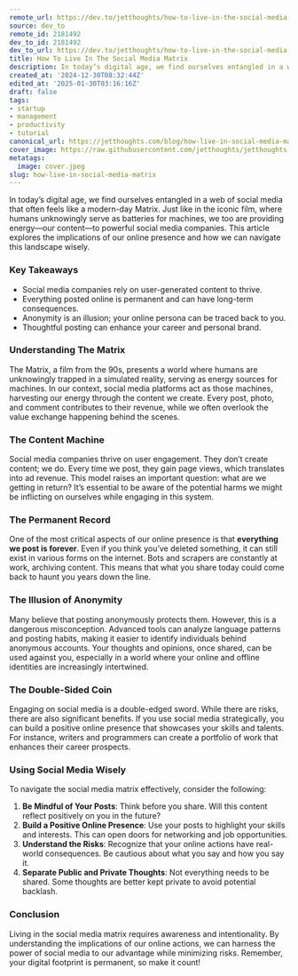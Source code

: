 ```yaml
---
remote_url: https://dev.to/jetthoughts/how-to-live-in-the-social-media-matrix-35d0
source: dev_to
remote_id: 2181492
dev_to_id: 2181492
dev_to_url: https://dev.to/jetthoughts/how-to-live-in-the-social-media-matrix-35d0
title: How To Live In The Social Media Matrix
description: In today’s digital age, we find ourselves entangled in a web of social media that often feels like a...
created_at: '2024-12-30T08:32:44Z'
edited_at: '2025-01-30T03:16:16Z'
draft: false
tags:
- startup
- management
- productivity
- tutorial
canonical_url: https://jetthoughts.com/blog/how-live-in-social-media-matrix/
cover_image: https://raw.githubusercontent.com/jetthoughts/jetthoughts.github.io/master/content/blog/how-live-in-social-media-matrix/cover.jpeg
metatags:
  image: cover.jpeg
slug: how-live-in-social-media-matrix
---
```

In today’s digital age, we find ourselves entangled in a web of social media that often feels like a modern-day Matrix. Just like in the iconic film, where humans unknowingly serve as batteries for machines, we too are providing energy—our content—to powerful social media companies. This article explores the implications of our online presence and how we can navigate this landscape wisely.

### Key Takeaways

*   Social media companies rely on user-generated content to thrive.
*   Everything posted online is permanent and can have long-term consequences.
*   Anonymity is an illusion; your online persona can be traced back to you.
*   Thoughtful posting can enhance your career and personal brand.

### Understanding The Matrix

The Matrix, a film from the 90s, presents a world where humans are unknowingly trapped in a simulated reality, serving as energy sources for machines. In our context, social media platforms act as those machines, harvesting our energy through the content we create. Every post, photo, and comment contributes to their revenue, while we often overlook the value exchange happening behind the scenes.

### The Content Machine

Social media companies thrive on user engagement. They don’t create content; we do. Every time we post, they gain page views, which translates into ad revenue. This model raises an important question: what are we getting in return? It’s essential to be aware of the potential harms we might be inflicting on ourselves while engaging in this system.

### The Permanent Record

One of the most critical aspects of our online presence is that **everything we post is forever**. Even if you think you’ve deleted something, it can still exist in various forms on the internet. Bots and scrapers are constantly at work, archiving content. This means that what you share today could come back to haunt you years down the line.

### The Illusion of Anonymity

Many believe that posting anonymously protects them. However, this is a dangerous misconception. Advanced tools can analyze language patterns and posting habits, making it easier to identify individuals behind anonymous accounts. Your thoughts and opinions, once shared, can be used against you, especially in a world where your online and offline identities are increasingly intertwined.

### The Double-Sided Coin

Engaging on social media is a double-edged sword. While there are risks, there are also significant benefits. If you use social media strategically, you can build a positive online presence that showcases your skills and talents. For instance, writers and programmers can create a portfolio of work that enhances their career prospects.

### Using Social Media Wisely

To navigate the social media matrix effectively, consider the following:

1.  **Be Mindful of Your Posts**: Think before you share. Will this content reflect positively on you in the future?
2.  **Build a Positive Online Presence**: Use your posts to highlight your skills and interests. This can open doors for networking and job opportunities.
3.  **Understand the Risks**: Recognize that your online actions have real-world consequences. Be cautious about what you say and how you say it.
4.  **Separate Public and Private Thoughts**: Not everything needs to be shared. Some thoughts are better kept private to avoid potential backlash.

### Conclusion

Living in the social media matrix requires awareness and intentionality. By understanding the implications of our online actions, we can harness the power of social media to our advantage while minimizing risks. Remember, your digital footprint is permanent, so make it count!